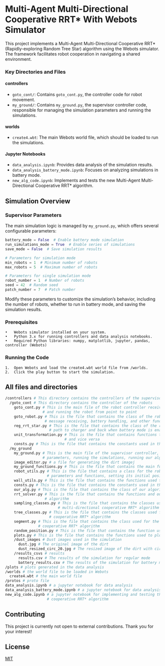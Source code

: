 # Multi-Agent Multi-Directional Cooperative RRT* With Webots Simulator

This project implements a Multi-Agent Multi-Directional Cooperative RRT* (Rapidly-exploring Random Tree Star) algorithm using the Webots simulator. The framework facilitates robot cooperation in navigating a shared environment.

### Key Directories and Files

#### **controllers**
- `goto_cont/`: Contains `goto_cont.py`, the controller code for robot movement.
- `my_ground/`: Contains `my_ground.py`, the supervisor controller code, responsible for managing the simulation parameters and running the simulations.

#### **worlds**
- `create4.wbt`: The main Webots world file, which should be loaded to run the simulations.

#### **Jupyter Notebooks**
- `data_analysis.ipynb`: Provides data analysis of the simulation results.
- `data_analysis_battery_mode.ipynb`: Focuses on analyzing simulations in battery mode.
- `new_alg_code.ipynb`: Implements and tests the new Multi-Agent Multi-Directional Cooperative RRT* algorithm.

## Simulation Overview

### Supervisor Parameters
The main simulation logic is managed by `my_ground.py`, which offers several configurable parameters:

```python
battery_mode = False  # Enable battery mode simulation
run_simulations_mode = True  # Enable series of simulations
save_mode = False  # Save simulation results

# Parameters for simulation mode
min_robots = 1  # Minimum number of robots
max_robots = 5  # Maximum number of robots

# Parameters for single simulation mode
robot_number = 1  # Number of robots
seed = 42  # Random seed
patch_number = 7  # Patch number
```

Modify these parameters to customize the simulation’s behavior, including the number of robots, whether to run in battery mode, and saving the simulation results.

### Prerequisites

	•	Webots simulator installed on your system.
	•	Python 3.x for running controllers and data analysis notebooks.
	•	Required Python libraries: numpy, matplotlib, jupyter, pandas, controller (Webots)

### Running the Code

	1.	Open Webots and load the create4.wbt world file from /worlds.
	2.	Click the play button to start the simulation.

## All files and directories

```bash
/controllers # This directory contains the controllers of the supervisor and the robots
  /goto_cont # This directory contains the controller of the robots
    goto_cont.py # This is the main file of the robot controller receiving the message from the supervisor 
                 # and running the robot from point to point
    goto_robot.py # This is the file that contains the class of the robot, controlling its parameters, movement,
                  # message receiving, battery handling, and other functions
    reg_rrt_star.py # This is the file that contains the class of the regular RRT* algorithm, which is used to find the 
                    # path to charger and back when battery mode is enabled
    unit_transformation.py # This is the file that contains functions to covert floor units to robot coordinates 
                           # and vice versa
    consts.py # This is the file that contains the constants used in the robot controller
  /my_ground
    my_ground.py # This is the main file of the supervisor controller, which is responsible for managing the simulation
                 # parameters, running the simulations, running our algorithm, and sending the path to the robots
    image_editor.py # a file for generating the dirt imagej
    my_ground_functions.py # This is the file that contains the main functions used in the supervisor controller
    robot_utils.py # This is the file that contains a class for the robot object, which is used to store the robot's 
                   # parameters and functions, setting its initial position, and getting the robot's current position
    wall_utils.py # This is the file that contains the functions used to create the walls in the simulation
    consts.py # This is the file that contains the constants used in the supervisor controller
    our_alg.py # This is the file that contains the class of our algorithm, which is used to find the path for the robots
    rrt_solver.py # This is the file that contains the functions and our multi-agent multi-directional cooperative RRT* 
                  # algorithm
    sampling_classes.py # This is the file that contains the classes used for sampling the points in our multi-agent 
                        # multi-directional cooperative RRT* algorithm
    tree_classes.py # This is the file that contains the classes used for the tree in our multi-agent multi-directional 
                    # cooperative RRT* algorithm
    segment.py # This is the file that contains the class used for the segment in our multi-agent multi-directional 
               # cooperative RRT* algorithm
    random_position.py # This is the file that contains the function used to generate a random position in the simulation
    plots.py # This is the file that contains the functions used to plot tree results and the path of the robots
    /dust_images # Dust images used in the simulation
      dust.jpg # The original image of the dirt
      dust_resized_circ_20.jpg # The resized image of the dirt with circles of radius 20 
    /results_csvs # results
      results.csv # The results of the simulation for regular mode
      battery_results.csv # The results of the simulation for battery mode
/plots # plots generated in the data analysis
/worlds # the world file to be loaded in Webots
  create4.wbt # the main world file
/protos # proto file
data_analysis.ipynb # a jupyter notebook for data analysis
data_analysis_battery_mode.ipynb # a jupyter notebook for data analysis in battery mode
new_alg_code.ipynb # a jupyter notebook for implementing and testing the multi-agent multi-directional
                   # cooperative RRT* algorithm
```

## Contributing

This project is currently not open to external contributions. Thank you for your interest!

## License

[MIT](https://choosealicense.com/licenses/mit/)